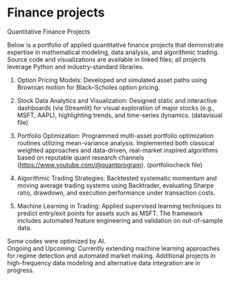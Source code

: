 # Finance projects
Quantitative Finance Projects

Below is a portfolio of applied quantitative finance projects that demonstrate expertise in mathematical modeling, data analysis, and algorithmic trading. Source code and visualizations are available in linked files; all projects leverage Python and industry-standard libraries.

1) Option Pricing Models:
   Developed and simulated asset paths using Brownian motion for Black–Scholes option pricing.

2) Stock Data Analytics and Visualization:
   Designed static and interactive dashboards (via Streamlit) for visual exploration of major stocks (e.g., MSFT, AAPL), highlighting trends, and time-series dynamics. (datavisual file)

4) Portfolio Optimization:
   Programmed multi-asset portfolio optimization routines utilizing mean-variance analysis. Implemented both classical weighted approaches and data-driven, real-market inspired algorithms based     on reputable quant research channels (https://www.youtube.com/@quantprogram). (portfoliocheck file)
   
5) Algorithmic Trading Strategies:
   Backtested systematic momentum and moving average trading systems using Backtrader, evaluating Sharpe ratio, drawdown, and execution performance under transaction costs.

6) Machine Learning in Trading:
   Applied supervised learning techniques to predict entry/exit points for assets such as MSFT. The framework includes automated feature engineering and             validation on out-of-sample data.

Some codes were optimized by AI.   
Ongoing and Upcoming:
Currently extending machine learning approaches for regime detection and automated market making. Additional projects in high-frequency data modeling and alternative data integration are in progress.

